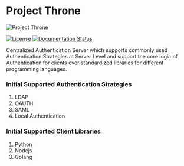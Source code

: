# Project Throne

![Project Throne](https://i.imgur.com/8LhlSYv.png)

[![License][License-Image]][License-Url] [![Documentation Status](https://readthedocs.org/projects/throne/badge/?version=latest)](https://throne.readthedocs.io/en/latest/?badge=latest)

Centralized Authentication Server which supports commonly used
Authentication Strategies at Server Level and support the core logic of Authentication for clients over standardized libraries for different programming languages.

### Initial Supported Authentication Strategies

 1. LDAP
 2. OAUTH
 3. SAML
 4. Local Authentication

### Initial Supported Client Libraries

 1. Python
 2. Nodejs
 3. Golang

[License-Url]: https://www.apache.org/licenses/LICENSE-2.0
[License-Image]: https://img.shields.io/badge/License-Apache2-blue.svg
